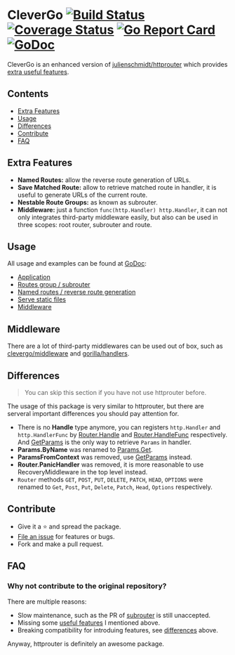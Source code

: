 # CleverGo [![Build Status](https://travis-ci.org/clevergo/clevergo.svg?branch=master)](https://travis-ci.org/clevergo/clevergo) [![Coverage Status](https://coveralls.io/repos/github/clevergo/clevergo/badge.svg?branch=master)](https://coveralls.io/github/clevergo/clevergo?branch=master) [![Go Report Card](https://goreportcard.com/badge/github.com/clevergo/clevergo)](https://goreportcard.com/report/github.com/clevergo/clevergo) [![GoDoc](https://godoc.org/github.com/clevergo/clevergo?status.svg)](http://godoc.org/github.com/clevergo/clevergo)

CleverGo is an enhanced version of [julienschmidt/httprouter](https://github.com/julienschmidt/httprouter) which provides 
[extra useful features](#extra-features).

## Contents

- [Extra Features](#extra-features)
- [Usage](#usage)
- [Differences](#difference)
- [Contribute](#contribute)
- [FAQ](#faq)

## Extra Features

- **Named Routes:** allow the reverse route generation of URLs.
- **Save Matched Route:** allow to retrieve matched route in handler, it is useful to generate URLs of the current route.
- **Nestable Route Groups:** as known as subrouter.
- **Middleware:** just a function `func(http.Handler) http.Handler`, it can not only integrates third-party middleware
    easily, but also can be used in three scopes: root router, subrouter and route.

## Usage

All usage and examples can be found at [GoDoc](http://godoc.org/github.com/clevergo/clevergo):

- [Application](https://godoc.org/github.com/clevergo/clevergo#example-Application)
- [Routes group / subrouter](https://godoc.org/github.com/clevergo/clevergo#example-RouteGroup)
- [Named routes / reverse route generation](https://godoc.org/github.com/clevergo/clevergo#example-Router-URL)
- [Serve static files](https://godoc.org/github.com/clevergo/clevergo#example-Router-ServeFiles)
- [Middleware](#middleware)

## Middleware

There are a lot of third-party middlewares can be used out of box, such as [clevergo/middleware](https://github.com/clevergo/middleware) and [gorilla/handlers](https://github.com/gorilla/handlers).

## Differences

> You can skip this section if you have not use httprouter before.

The usage of this package is very similar to httprouter, but there are serveral important differences you should pay attention for.

- There is no **Handle** type anymore, you can registers `http.Handler` and `http.HandlerFunc` by 
    [Router.Handle](https://godoc.org/github.com/clevergo/clevergo#Router.Handle) and 
    [Router.HandleFunc](https://godoc.org/github.com/clevergo/clevergo#Router.HandleFunc) respectively. And [GetParams](https://godoc.org/github.com/clevergo/clevergo#GetParams) is the only way to retrieve
    `Params` in handler.
- **Params.ByName** was renamed to [Params.Get](https://godoc.org/github.com/clevergo/clevergo#Params.Get).
- **ParamsFromContext** was removed, use [GetParams](https://godoc.org/github.com/clevergo/clevergo#GetParams) instead.
- **Router.PanicHandler** was removed, it is more reasonable to use RecoveryMiddleware in the top level instead.
- `Router` methods `GET`, `POST`, `PUT`, `DELETE`, `PATCH`, `HEAD`, `OPTIONS` were renamed to `Get`, `Post`,
    `Put`, `Delete`, `Patch`, `Head`, `Options` respectively.

## Contribute

- Give it a :star: and spread the package.
- [File an issue](https://github.com/clevergo/clevergo/issues/new) for features or bugs.
- Fork and make a pull request.

## FAQ

### Why not contribute to the original repository?

There are multiple reasons:

- Slow maintenance, such as the PR of [subrouter](https://github.com/julienschmidt/httprouter/pull/89) is still unaccepted.
- Missing some [useful features](#extra-features) I mentioned above.
- Breaking compatibility for introduing features, see [differences](#differences) above.

Anyway, httprouter is definitely an awesome package.
